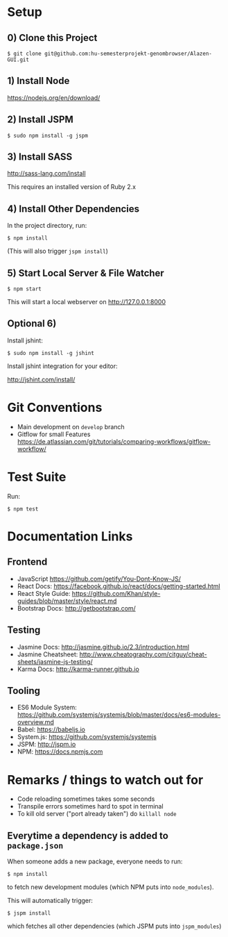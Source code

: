 # Setup

## 0) Clone this Project

    $ git clone git@github.com:hu-semesterprojekt-genombrowser/Alazen-GUI.git

## 1) Install Node

https://nodejs.org/en/download/

## 2) Install JSPM

    $ sudo npm install -g jspm

## 3) Install SASS

http://sass-lang.com/install

This requires an installed version of Ruby 2.x

## 4) Install Other Dependencies

In the project directory, run:

    $ npm install

(This will also trigger `jspm install`)

## 5) Start Local Server & File Watcher

    $ npm start

This will start a local webserver on http://127.0.0.1:8000

## Optional 6)

Install jshint:

    $ sudo npm install -g jshint

Install jshint integration for your editor:

http://jshint.com/install/

# Git Conventions

- Main development on `develop` branch
- Gitflow for small Features https://de.atlassian.com/git/tutorials/comparing-workflows/gitflow-workflow/

# Test Suite

Run:

    $ npm test

# Documentation Links

## Frontend

- JavaScript https://github.com/getify/You-Dont-Know-JS/
- React Docs: https://facebook.github.io/react/docs/getting-started.html
- React Style Guide: https://github.com/Khan/style-guides/blob/master/style/react.md
- Bootstrap Docs: http://getbootstrap.com/

## Testing

- Jasmine Docs: http://jasmine.github.io/2.3/introduction.html
- Jasmine Cheatsheet: http://www.cheatography.com/citguy/cheat-sheets/jasmine-js-testing/
- Karma Docs: http://karma-runner.github.io

## Tooling

- ES6 Module System: https://github.com/systemjs/systemjs/blob/master/docs/es6-modules-overview.md
- Babel: https://babeljs.io
- System.js: https://github.com/systemjs/systemjs
- JSPM: http://jspm.io
- NPM: https://docs.npmjs.com

# Remarks / things to watch out for

- Code reloading sometimes takes some seconds
- Transpile errors sometimes hard to spot in terminal
- To kill old server ("port already taken") do `killall node`

## Everytime a dependency is added to `package.json`

When someone adds a new package, everyone needs to run:

    $ npm install

to fetch new development modules (which NPM puts into `node_modules`).

This will automatically trigger:

    $ jspm install

which fetches all other dependencies (which JSPM puts into `jspm_modules`)
